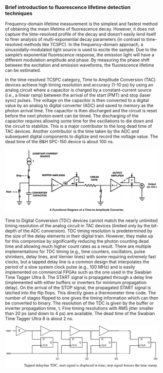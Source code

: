 ### Brief introduction to fluorescence lifetime detection techniques

Frequency-domain lifetime measurement is the simplest and fastest method of obtaining the mean lifetime of fluorescence decay. However, it does not capture the time-resolved profile of the decay and doesn’t easily lend itself to finer analysis of multi-exponential decay parameters (in contrast to time-resolved methods like TCSPC). In the frequency-domain approach, a sinusoidally-modulated light source is used to excite the sample. Due to the sample’s exponential fluorescence response, the emission light will have a different modulation amplitude and phase. By measuring the phase shift between the excitation and emission waveforms, the fluorescence lifetime can be estimated.

In the time-resolved TCSPC category, Time to Amplitude Conversion (TAC) devices achieve high timing resolution and accuracy (1-10 ps) by using an analog circuit where a capacitor is charged by a constant-current source (i.e., a linear ramp) between the arrival of the start (PMT) and stop (laser sync) pulses. The voltage on the capacitor is then converted to a digital value by an analog to digital converter (ADC) and saved to memory as the photon arrival time. The capacitor is then discharged and the circuit is reset before the next photon event can be timed. The discharging of the capacitor requires allowing some time for the oscillations to die down and the circuit to stabilize. This is a major contributor to the long dead time of TAC devices. Another contributor is the time taken by the ADC and subsequent digital components to digitize and record the voltage value. The dead time of the B&H SPC-150 device is about 100 ns.


![Time-to-Amplitude Converter Diagram](resources/TAC.png)

Time to Digital Conversion (TDC) devices cannot match the nearly unlimited timing resolution of the analog circuit in TAC devices (limited only by the bit-depth of the ADC conversion). TDC timing resolution is predetermined by the size of the delay elements in their digital train. However, they make up for this compromise by significantly reducing the photon counting dead time and allowing much higher count rates as a result. There are multiple implementations for TDC timing (e.g., time counters, oscillators, pulse shrinkers, delay lines, and Vernier lines) with some requiring extremely fast clocks, but a tapped delay line is a common design that interpolates the period of a slow system clock pulse (e.g., 100 MHz) and is easily implemented on commercial FPGAs such as the one used in the Swabian Time Tagger Ultra 8. The START signal is propagated through a delay line (implemented with either buffers or inverters for minimum propagation delay). On the arrival of the STOP signal, the propagated START signal is latched into the flip flops. This directly gives a thermometer time code. The number of stages flipped to one gives the timing information which can then be converted to binary. The resolution of the TDC is given by the buffer or inverter propagation time, τ. Fine timing resolutions with RMS jitter smaller than 20 ps (and down to 4 ps) are available. The dead time of the Swabian Time Tagger Ultra 8 is about 2 ns.


![Time-to-Digital Converter Diagram](resources/TDC.png)